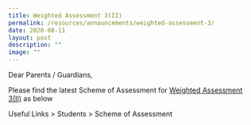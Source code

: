```yaml
---
title: Weighted Assessment 3(II)
permalink: /resources/announcements/weighted-assessment-3/
date: 2020-08-11
layout: post
description: ""
image: ""
---
```

Dear Parents / Guardians,

Please find the latest Scheme of Assessment for [Weighted Assessment 3(II)](https://staging.d1w3gt6qa53vq2.amplifyapp.com/useful-links/BMSS-Students/scheme-of-assessment/) as below

Useful Links > Students > Scheme of Assessment